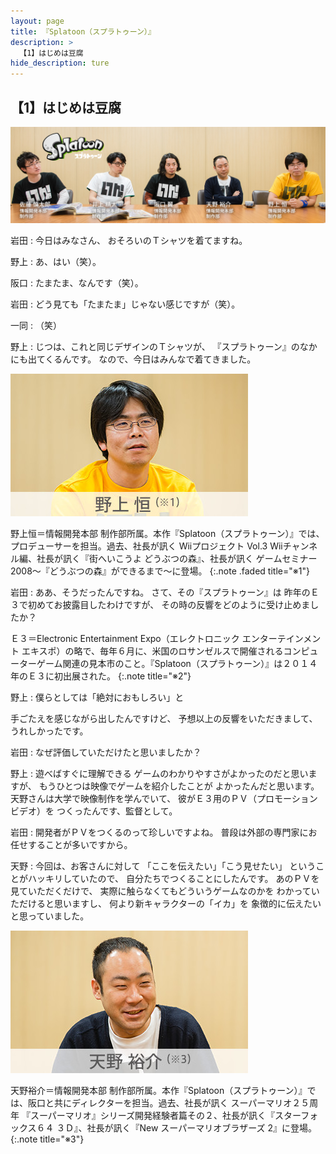 ```yaml
---
layout: page
title: 『Splatoon（スプラトゥーン）』
description: >
  【1】はじめは豆腐
hide_description: ture
---
```


## 【1】はじめは豆腐

![](/interviews/jp/WiiU/agmj/vol1/img/mainvisual1.jpg)

岩田
: 今日はみなさん、
おそろいのＴシャツを着てますね。

野上
: あ、はい（笑）。



阪口
: たまたま、なんです（笑）。

岩田
: どう見ても「たまたま」じゃない感じですが（笑）。

一同
: （笑）

野上
: じつは、これと同じデザインのＴシャツが、
『スプラトゥーン』のなかにも出てくるんです。
なので、今日はみんなで着てきました。

![](/interviews/jp/WiiU/agmj/vol1/img/photo1.jpg)

野上恒＝情報開発本部 制作部所属。本作『Splatoon（スプラトゥーン）』では、プロデューサーを担当。過去、社長が訊く Wiiプロジェクト Vol.3 Wiiチャンネル編、社長が訊く『街へいこうよ どうぶつの森』、社長が訊く ゲームセミナー2008～『どうぶつの森』ができるまで～に登場。
{:.note .faded title="※1"}

岩田
: ああ、そうだったんですね。
さて、その『スプラトゥーン』は
昨年のＥ３で初めてお披露目したわけですが、
その時の反響をどのように受け止めましたか？

Ｅ３＝Electronic Entertainment Expo（エレクトロニック エンターテインメント エキスポ）の略で、毎年６月に、米国のロサンゼルスで開催されるコンピューターゲーム関連の見本市のこと。『Splatoon（スプラトゥーン）』は２０１４年のＥ３に初出展された。
{:.note title="※2"}

野上
: 僕らとしては「絶対におもしろい」と

手ごたえを感じながら出したんですけど、
予想以上の反響をいただきまして、
うれしかったです。

岩田
: なぜ評価していただけたと思いましたか？

野上
: 遊べばすぐに理解できる
ゲームのわかりやすさがよかったのだと思いますが、
もうひとつは映像でゲームを紹介したことが
よかったんだと思います。
天野さんは大学で映像制作を学んでいて、
彼がＥ３用のＰＶ（プロモーションビデオ）を
つくったんです、監督として。

岩田
: 開発者がＰＶをつくるのって珍しいですよね。
普段は外部の専門家にお任せすることが多いですから。

天野
: 今回は、お客さんに対して
「ここを伝えたい」「こう見せたい」
ということがハッキリしていたので、
自分たちでつくることにしたんです。
あのＰＶを見ていただくだけで、
実際に触らなくてもどういうゲームなのかを
わかっていただけると思いますし、
何より新キャラクターの「イカ」を
象徴的に伝えたいと思っていました。

![](/interviews/jp/WiiU/agmj/vol1/img/photo2.jpg)

天野裕介＝情報開発本部 制作部所属。本作『Splatoon（スプラトゥーン）』では、阪口と共にディレクターを担当。過去、社長が訊く スーパーマリオ２５周年 『スーパーマリオ』シリーズ開発経験者篇その２、社長が訊く『スターフォックス６４ ３Ｄ』、社長が訊く『New スーパーマリオブラザーズ 2』に登場。
{:.note title="※3"}
